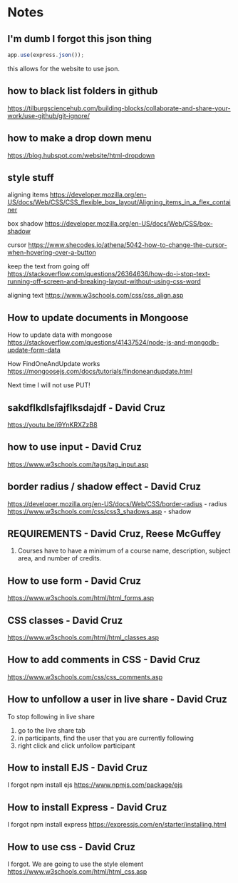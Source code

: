 # Notes

## I'm dumb I forgot this json thing

~~~ javascript
app.use(express.json());
~~~

this allows for the website to use json.

## how to black list folders in github

<https://tilburgsciencehub.com/building-blocks/collaborate-and-share-your-work/use-github/git-ignore/>

## how to make a drop down menu

<https://blog.hubspot.com/website/html-dropdown>

## style stuff

aligning items
<https://developer.mozilla.org/en-US/docs/Web/CSS/CSS_flexible_box_layout/Aligning_items_in_a_flex_container>

box shadow
<https://developer.mozilla.org/en-US/docs/Web/CSS/box-shadow>

cursor
<https://www.shecodes.io/athena/5042-how-to-change-the-cursor-when-hovering-over-a-button>

keep the text from going off
<https://stackoverflow.com/questions/26364636/how-do-i-stop-text-running-off-screen-and-breaking-layout-without-using-css-word>

aligning text
<https://www.w3schools.com/css/css_align.asp>

## How to update documents in Mongoose

How to update data with mongoose
<https://stackoverflow.com/questions/41437524/node-js-and-mongodb-update-form-data>

How FindOneAndUpdate works
<https://mongoosejs.com/docs/tutorials/findoneandupdate.html>

Next time I will not use PUT!

## sakdflkdlsfajflksdajdf - David Cruz

<https://youtu.be/i9YnKRXZzB8>

## how to use input - David Cruz

<https://www.w3schools.com/tags/tag_input.asp>

## border radius / shadow effect - David Cruz

<https://developer.mozilla.org/en-US/docs/Web/CSS/border-radius> - radius
<https://www.w3schools.com/css/css3_shadows.asp> - shadow

## REQUIREMENTS - David Cruz, Reese McGuffey

1. Courses have to have a minimum of a course name, description, subject area, and number of credits.  

## How to use form - David Cruz

<https://www.w3schools.com/html/html_forms.asp>

## CSS classes - David Cruz

<https://www.w3schools.com/html/html_classes.asp>

## How to add comments in CSS - David Cruz

<https://www.w3schools.com/css/css_comments.asp>

## How to unfollow a user in live share - David Cruz

To stop following in live share

1. go to the live share tab
2. in participants, find the user that you are currently following
3. right click and click unfollow participant

## How to install EJS - David Cruz

I forgot
npm install ejs
<https://www.npmjs.com/package/ejs>

## How to install Express - David Cruz

I forgot
npm install express
<https://expressjs.com/en/starter/installing.html>

## How to use css - David Cruz

I forgot.
We are going to use the style element
<https://www.w3schools.com/html/html_css.asp>
